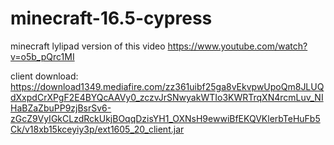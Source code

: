 # minecraft-16.5-cypress
minecraft lylipad version of this video
https://www.youtube.com/watch?v=o5b_pQrc1MI


client download: https://download1349.mediafire.com/zz361uibf25ga8vEkvpwUpoQm8JLUQdXxpdCrXPgF2E4BYQcAAVy0_zczvJrSNwyakWTIo3KWRTrqXN4rcmLuv_NIHaBZaZbuPP9zjBsrSv6-zGcZ9VyIGkCLzdRckUkjBOqqDzisYH1_OXNsH9ewwiBfEKQVKlerbTeHuFb5Ck/v18xb15kceyiy3p/ext1605_20_client.jar
